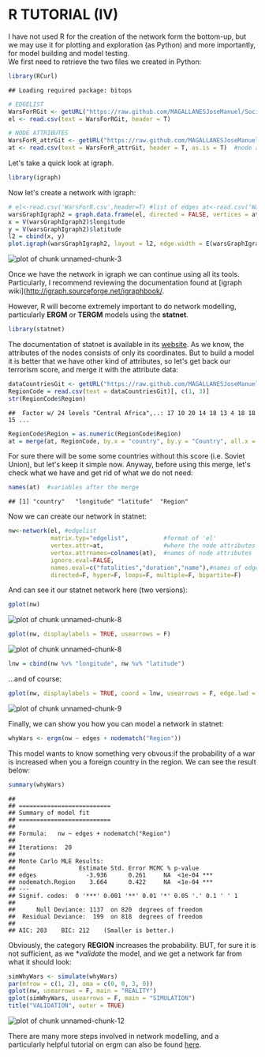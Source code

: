 R TUTORIAL (IV)
========================================================


I have not used R for the creation of the network form the bottom-up, but we may use it for plotting and exploration (as Python) and more importantly, for model building and model testing.  
We first need to retrieve the two files we created in Python:

```r
library(RCurl)
```

```
## Loading required package: bitops
```

```r
# EDGELIST
WarsForRGit <- getURL("https://raw.github.com/MAGALLANESJoseManuel/SocialScienceDataTools/master/TemplatesPython/WarsForR.csv")
el <- read.csv(text = WarsForRGit, header = T)

# NODE ATTRIBUTES
WarsForR_attrGit <- getURL("https://raw.github.com/MAGALLANESJoseManuel/SocialScienceDataTools/master/TemplatesPython/WarsForR_attr.csv\n")
at <- read.csv(text = WarsForR_attrGit, header = T, as.is = T)  #node attributes
```


Let's take a quick look at igraph. 

```r
library(igraph)
```


Now let's create a network with igraph:

```r
# el<-read.csv('WarsForR.csv',header=T) #list of edges at<-read.csv('WarsForR_attr.csv', header=T, as.is=T) #node attributes
warsGraphIgraph2 = graph.data.frame(el, directed = FALSE, vertices = at)
x = V(warsGraphIgraph2)$longitude
y = V(warsGraphIgraph2)$latitude
l2 = cbind(x, y)
plot.igraph(warsGraphIgraph2, layout = l2, edge.width = E(warsGraphIgraph2)$duration)  #width of edge based on duration!
```

![plot of chunk unnamed-chunk-3](figure/unnamed-chunk-3.png) 

Once we have the network in igraph we can continue using all its tools. Particularly, I recommend reviewing the documentation found at [igraph wiki](http://igraph.sourceforge.net/igraphbook/.

However, R will become extremely important to do network modelling, particularly **ERGM** or **TERGM** models using the **statnet**. 


```r
library(statnet)
```


The documentation of statnet is available in  its [website](http://statnet.org/). 
As we know, the attributes of the nodes consists of only its coordinates. But to build a model it is better that we have other kind of attributes, so let's get back our terrorism score, and merge it with the attribute data:

```r
dataCountriesGit <- getURL("https://raw.github.com/MAGALLANESJoseManuel/SocialScienceDataTools/master/TemplatesR/dataCountries.csv")
RegionCode = read.csv(text = dataCountriesGit)[, c(1, 3)]
str(RegionCode$Region)
```

```
##  Factor w/ 24 levels "Central Africa",..: 17 10 20 14 18 13 4 18 18 15 ...
```

```r
RegionCode$Region = as.numeric(RegionCode$Region)
at = merge(at, RegionCode, by.x = "country", by.y = "Country", all.x = T)
```


For sure there will be some some countries without this score (i.e. Soviet Union), but let's keep it simple now. Anyway, before using this merge, let's check what we have and get rid of what we do not need:

```r
names(at)  #variables after the merge
```

```
## [1] "country"   "longitude" "latitude"  "Region"
```


Now we can create our network in statnet:

```r
nw<-network(el, #edgelist
            matrix.typ="edgelist",          #format of 'el'
            vertex.attr=at,                 #where the node attributes are
            vertex.attrnames=colnames(at),  #names of node attributes
            ignore.eval=FALSE,
            names.eval=c("fatalities","duration","name"),#names of edge attributes
            directed=F, hyper=F, loops=F, multiple=F, bipartite=F)
```


And can see it our statnet network here (two versions):

```r
gplot(nw)
```

![plot of chunk unnamed-chunk-8](figure/unnamed-chunk-81.png) 

```r
gplot(nw, displaylabels = TRUE, usearrows = F)
```

![plot of chunk unnamed-chunk-8](figure/unnamed-chunk-82.png) 

```r
lnw = cbind(nw %v% "longitude", nw %v% "latitude")
```

...and of course:

```r
gplot(nw, displaylabels = TRUE, coord = lnw, usearrows = F, edge.lwd = nw %e% "duration"/2)
```

![plot of chunk unnamed-chunk-9](figure/unnamed-chunk-9.png) 


Finally, we can show you how you can model a network in statnet:

```r
whyWars <- ergm(nw ~ edges + nodematch("Region"))
```

This model wants to know something very obvous:if the probability of a war is increased when you a foreign country in the region. We can see the result below:

```r
summary(whyWars)
```

```
## 
## ==========================
## Summary of model fit
## ==========================
## 
## Formula:   nw ~ edges + nodematch("Region")
## 
## Iterations:  20 
## 
## Monte Carlo MLE Results:
##                  Estimate Std. Error MCMC % p-value    
## edges              -3.936      0.261     NA  <1e-04 ***
## nodematch.Region    3.664      0.422     NA  <1e-04 ***
## ---
## Signif. codes:  0 '***' 0.001 '**' 0.01 '*' 0.05 '.' 0.1 ' ' 1
## 
##      Null Deviance: 1137  on 820  degrees of freedom
##  Residual Deviance:  199  on 818  degrees of freedom
##  
## AIC: 203    BIC: 212    (Smaller is better.)
```


Obviously, the category **REGION** increases the probability. BUT, for sure it is not sufficient, as we **validate* the model, and we get a network far from what it should look:

```r
simWhyWars <- simulate(whyWars)
par(mfrow = c(1, 2), oma = c(0, 0, 3, 0))
gplot(nw, usearrows = F, main = "REALITY")
gplot(simWhyWars, usearrows = F, main = "SIMULATION")
title("VALIDATION", outer = TRUE)
```

![plot of chunk unnamed-chunk-12](figure/unnamed-chunk-12.png) 

There are many more steps involved in network modelling, and a particularly helpful tutorial on ergm can also be found [here](http://statnet.csde.washington.edu/NME2013/day2/ergm%20tutorial.html).

